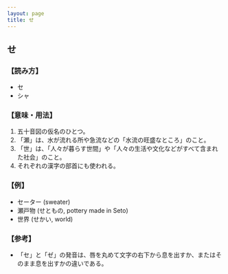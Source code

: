 ```yaml
---
layout: page
title: せ
---
```

## せ

### 【読み方】
- セ
- シャ

### 【意味・用法】
1. 五十音図の仮名のひとつ。
2. 「瀬」は、水が流れる所や急流などの「水流の旺盛なところ」のこと。
3. 「世」は、「人々が暮らす世間」や「人々の生活や文化などがすべて含まれた社会」のこと。
4. それぞれの漢字の部首にも使われる。

### 【例】
- セーター (sweater)
- 瀬戸物 (せともの, pottery made in Seto)
- 世界 (せかい, world)

### 【参考】
- 「セ」と「ゼ」の発音は、唇を丸めて文字の右下から息を出すか、またはそのまま息を出すかの違いである。
